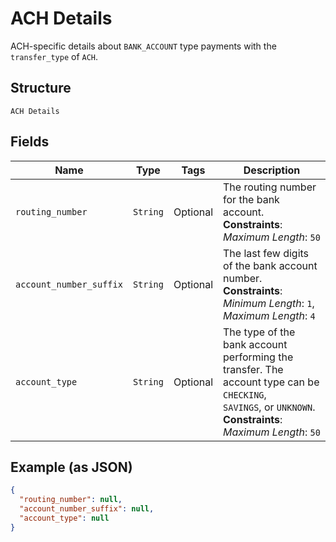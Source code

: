 
# ACH Details

ACH-specific details about `BANK_ACCOUNT` type payments with the `transfer_type` of `ACH`.

## Structure

`ACH Details`

## Fields

| Name | Type | Tags | Description |
|  --- | --- | --- | --- |
| `routing_number` | `String` | Optional | The routing number for the bank account.<br>**Constraints**: *Maximum Length*: `50` |
| `account_number_suffix` | `String` | Optional | The last few digits of the bank account number.<br>**Constraints**: *Minimum Length*: `1`, *Maximum Length*: `4` |
| `account_type` | `String` | Optional | The type of the bank account performing the transfer. The account type can be `CHECKING`,<br>`SAVINGS`, or `UNKNOWN`.<br>**Constraints**: *Maximum Length*: `50` |

## Example (as JSON)

```json
{
  "routing_number": null,
  "account_number_suffix": null,
  "account_type": null
}
```

